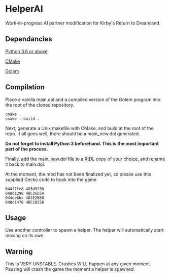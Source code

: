 # HelperAI
Work-in-progress AI partner modification for Kirby's Return to Dreamland.

## Dependancies

[Python 3.6 or above](https://www.python.org/)

[CMake](https://cmake.org/)

[Golem](https://github.com/spookian/Golem)

## Compilation

Place a vanilla main.dol and a compiled version of the Golem program into the root of the cloned repository.

```
cmake .
cmake --build .
```

Next, generate a Unix makefile with CMake, and build at the root of the repo.
If all goes well, there should be a main_new.dol generated.

**Do not forget to install Python 3 beforehand. This is the most important part of the process.**

Finally, add the main_new.dol file to a RtDL copy of your choice, and rename it back to main.dol.

At the moment, the mod has not been finalized yet, so please use this supplied Gecko code to hook into the game.

```
044f7fe8 483d9230
048d1298 4BC26D54
044ee6bc 483E2BE0
048d1470 4BC1D258
```

## Usage

Use another controller to spawn a helper. The helper will automatically start moving on its own. 

## Warning
This is VERY UNSTABLE. Crashes WILL happen at any given moment. Pausing will crash the game the moment a helper is spawned.
